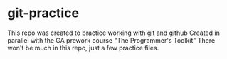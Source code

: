 # git-practice
This repo was created to practice working with git and github
Created in parallel with the GA prework course "The Programmer's Toolkit"
There won't be much in this repo, just a few practice files.
